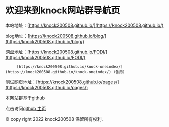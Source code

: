 # 欢迎来到knock网站群导航页
本站地址：[https://knock200508.github.io/](https://knock200508.github.io/)

blog地址：[https://knock200508.github.io/blog/](https://knock200508.github.io/blog/)

网盘地址：[https://knock200508.github.io/FODI/](https://knock200508.github.io/FODI/)

         [https://knock200508.github.io/knock-oneindex/](https://knock200508.github.io/knock-oneindex/)（备用）

测试网页地址：[https://knock200508.github.io/pages/](https://knock200508.github.io/pages/)



本网站群基于github

点击访问[github 主页](https://github.com/knock200508)


© copy right 2022 knock200508 保留所有权利.
